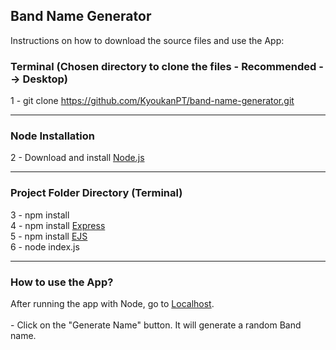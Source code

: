 <h2>Band Name Generator</h2>

<p>Instructions on how to download the source files and use the App: </p>

<h3>Terminal (Chosen directory to clone the files - Recommended --> Desktop)</h3>

1 - git clone https://github.com/KyoukanPT/band-name-generator.git

<hr>

<h3>Node Installation</h3>
 
 2 - Download and install <a href="https://nodejs.org/en/download"> Node.js </a> <br> 

<hr>

<h3>Project Folder Directory (Terminal)</h3>

3 - npm install <br>
4 - npm install <a href="https://expressjs.com/en/starter/installing.html"> Express </a> <br>
5 - npm install <a href="https://ejs.co/"> EJS </a> <br>
6 - node index.js <br>
<hr>
<h3>How to use the App?</h3>
<p>After running the app with Node, go to <a href="http://localhost:3000/">Localhost</a>. <br><br> 
 - Click on the "Generate Name" button. It will generate a random Band name. </p>
